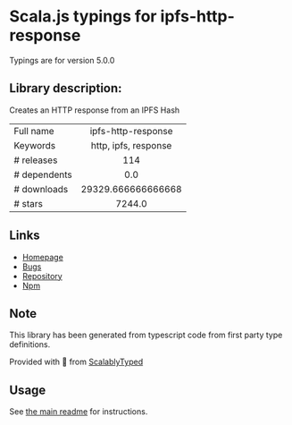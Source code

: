 
# Scala.js typings for ipfs-http-response

Typings are for version 5.0.0

## Library description:
Creates an HTTP response from an IPFS Hash

|                    |                 |
| ------------------ | :-------------: |
| Full name          | ipfs-http-response |
| Keywords           | http, ipfs, response |
| # releases         | 114 |
| # dependents       | 0.0 |
| # downloads        | 29329.666666666668 |
| # stars            | 7244.0 |

## Links
- [Homepage](https://github.com/ipfs/js-ipfs/tree/master/packages/ipfs-http-response#readme)
- [Bugs](https://github.com/ipfs/js-ipfs/issues)
- [Repository](https://github.com/ipfs/js-ipfs)
- [Npm](https://www.npmjs.com/package/ipfs-http-response)
    


## Note
This library has been generated from typescript code from first party type definitions.

Provided with :purple_heart: from [ScalablyTyped](https://github.com/oyvindberg/ScalablyTyped)

## Usage
See [the main readme](../../readme.md) for instructions.


